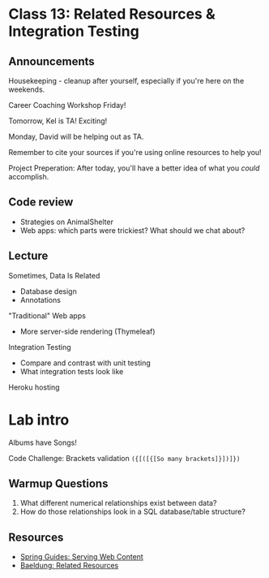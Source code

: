 # Class 13: Related Resources & Integration Testing

## Announcements

Housekeeping - cleanup after yourself, especially if you're here on the weekends.

Career Coaching Workshop Friday!

Tomorrow, Kel is TA!  Exciting!

Monday, David will be helping out as TA.

Remember to cite your sources if you're using online resources to help you!

Project Preperation:  After today, you'll have a better idea of what you _could_ accomplish.

## Code review

- Strategies on AnimalShelter
- Web apps: which parts were trickiest?  What should we chat about?
 
## Lecture

Sometimes, Data Is Related
- Database design
- Annotations

"Traditional" Web apps
- More server-side rendering (Thymeleaf)

Integration Testing
- Compare and contrast with unit testing
- What integration tests look like

Heroku hosting

# Lab intro

Albums have Songs!

Code Challenge: Brackets validation `({[([{[So many brackets]}])]})`

## Warmup Questions

1. What different numerical relationships exist between data?
2. How do those relationships look in a SQL database/table structure?

## Resources

* [Spring Guides: Serving Web Content](https://spring.io/guides/gs/serving-web-content/)
* [Baeldung: Related Resources](https://www.baeldung.com/spring-data-rest-relationships)